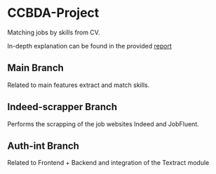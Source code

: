 # CCBDA-Project

Matching jobs by skills from CV.

In-depth explanation can be found in the provided [report](https://github.com/francescoaristei/Cloud-Jobs/blob/main/CCBDA_Project.pdf)

## Main Branch

Related to main features extract and match skills.

## Indeed-scrapper Branch

Performs the scrapping of the job websites Indeed and JobFluent.

## Auth-int Branch

Related to Frontend + Backend and integration of the Textract module
